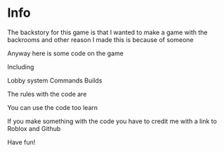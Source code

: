 # Info

The backstory for this game is that I wanted to make a game with the backrooms and other reason I made this is because of someone

Anyway here is some code on the game

Including

Lobby system
Commands
Builds

The rules with the code are

You can use the code too learn 

If you make something with the code you have to credit me with a link to Roblox and Github

Have fun!
